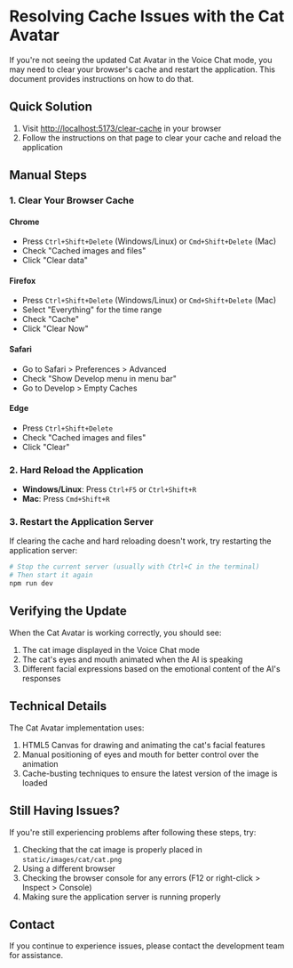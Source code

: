 # Resolving Cache Issues with the Cat Avatar

If you're not seeing the updated Cat Avatar in the Voice Chat mode, you may need to clear your browser's cache and restart the application. This document provides instructions on how to do that.

## Quick Solution

1. Visit [http://localhost:5173/clear-cache](http://localhost:5173/clear-cache) in your browser
2. Follow the instructions on that page to clear your cache and reload the application

## Manual Steps

### 1. Clear Your Browser Cache

#### Chrome

- Press `Ctrl+Shift+Delete` (Windows/Linux) or `Cmd+Shift+Delete` (Mac)
- Check "Cached images and files"
- Click "Clear data"

#### Firefox

- Press `Ctrl+Shift+Delete` (Windows/Linux) or `Cmd+Shift+Delete` (Mac)
- Select "Everything" for the time range
- Check "Cache"
- Click "Clear Now"

#### Safari

- Go to Safari > Preferences > Advanced
- Check "Show Develop menu in menu bar"
- Go to Develop > Empty Caches

#### Edge

- Press `Ctrl+Shift+Delete`
- Check "Cached images and files"
- Click "Clear"

### 2. Hard Reload the Application

- **Windows/Linux**: Press `Ctrl+F5` or `Ctrl+Shift+R`
- **Mac**: Press `Cmd+Shift+R`

### 3. Restart the Application Server

If clearing the cache and hard reloading doesn't work, try restarting the application server:

```bash
# Stop the current server (usually with Ctrl+C in the terminal)
# Then start it again
npm run dev
```

## Verifying the Update

When the Cat Avatar is working correctly, you should see:

1. The cat image displayed in the Voice Chat mode
2. The cat's eyes and mouth animated when the AI is speaking
3. Different facial expressions based on the emotional content of the AI's responses

## Technical Details

The Cat Avatar implementation uses:

1. HTML5 Canvas for drawing and animating the cat's facial features
2. Manual positioning of eyes and mouth for better control over the animation
3. Cache-busting techniques to ensure the latest version of the image is loaded

## Still Having Issues?

If you're still experiencing problems after following these steps, try:

1. Checking that the cat image is properly placed in `static/images/cat/cat.png`
2. Using a different browser
3. Checking the browser console for any errors (F12 or right-click > Inspect > Console)
4. Making sure the application server is running properly

## Contact

If you continue to experience issues, please contact the development team for assistance.
